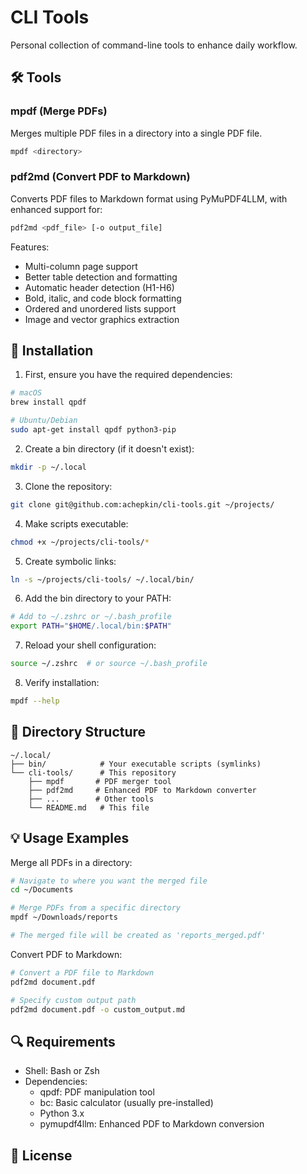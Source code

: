 # CLI Tools

Personal collection of command-line tools to enhance daily workflow.

## 🛠 Tools

### mpdf (Merge PDFs)
Merges multiple PDF files in a directory into a single PDF file.

```bash
mpdf <directory>
```

### pdf2md (Convert PDF to Markdown)
Converts PDF files to Markdown format using PyMuPDF4LLM, with enhanced support for:

```bash
pdf2md <pdf_file> [-o output_file]
```

Features:
- Multi-column page support
- Better table detection and formatting
- Automatic header detection (H1-H6)
- Bold, italic, and code block formatting
- Ordered and unordered lists support
- Image and vector graphics extraction

## 🚀 Installation

1. First, ensure you have the required dependencies:
```bash
# macOS
brew install qpdf

# Ubuntu/Debian
sudo apt-get install qpdf python3-pip
```

2. Create a bin directory (if it doesn't exist):
```bash
mkdir -p ~/.local
```

3. Clone the repository:
```bash
git clone git@github.com:achepkin/cli-tools.git ~/projects/
```

4. Make scripts executable:
```bash
chmod +x ~/projects/cli-tools/*
```

5. Create symbolic links:
```bash
ln -s ~/projects/cli-tools/ ~/.local/bin/
```

6. Add the bin directory to your PATH:
```bash
# Add to ~/.zshrc or ~/.bash_profile
export PATH="$HOME/.local/bin:$PATH"
```

7. Reload your shell configuration:
```bash
source ~/.zshrc  # or source ~/.bash_profile
```

8. Verify installation:
```bash
mpdf --help
```

## 📁 Directory Structure
```
~/.local/
├── bin/            # Your executable scripts (symlinks)
└── cli-tools/      # This repository
    ├── mpdf       # PDF merger tool
    ├── pdf2md     # Enhanced PDF to Markdown converter
    ├── ...        # Other tools
    └── README.md   # This file
```

## 💡 Usage Examples

Merge all PDFs in a directory:
```bash
# Navigate to where you want the merged file
cd ~/Documents

# Merge PDFs from a specific directory
mpdf ~/Downloads/reports

# The merged file will be created as 'reports_merged.pdf'
```

Convert PDF to Markdown:
```bash
# Convert a PDF file to Markdown
pdf2md document.pdf

# Specify custom output path
pdf2md document.pdf -o custom_output.md
```

## 🔍 Requirements

- Shell: Bash or Zsh
- Dependencies:
  - qpdf: PDF manipulation tool
  - bc: Basic calculator (usually pre-installed)
  - Python 3.x
  - pymupdf4llm: Enhanced PDF to Markdown conversion

## 📝 License
